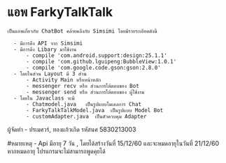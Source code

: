 # แอพ FarkyTalkTalk
    เป็นแอพเกี่ยวกับ ChatBot คล้ายคลึงกับ Simsimi โดยมีรายระเอียดดังนี้
    
      - มีการดึง API จาก Simsimi 
      - มีการดึง Libary มาใช้งาน
          - compile 'com.android.support:design:25.1.1'
          - compile 'com.github.lguipeng:BubbleView:1.0.1'
          - compile 'com.google.code.gson:gson:2.8.0'
      - โดยในส่วน Layout มี 3 ส่วน
          - Activity Main หรือหน้าหลัก
          - messenger recv หรือ ส่วนการโต้ตอบของ Bot
          - messenger send หรือ ส่วนการโต้ตอบของ ผู้ใช้งาน 
      - โดยใน Javaclass จะมี
          - Chatmodel.java   เป็นรูปแบบโมเดลการ Chat
          - FarkyTalkTalkModel.java  เป็นรูปแบบ Model Bot
          - customAdapter.java  เป็นตัวควบคุม Adapter
          
  ผู้จัดทำ 
        -  ปรเมศวร์, ทองแก้วเกิด รหัสนศ 5830213003
        
     
   #หมายเหตุ
        - Api มีอายุ 7 วัน , โดยได้สร้างวันที่ 15/12/60 และจะหมดอายุในวันที่ 21/12/60 
          หากหมดอายุ โปรแกรมจะไม่สามารถพูดคุยได้ 
    
    

